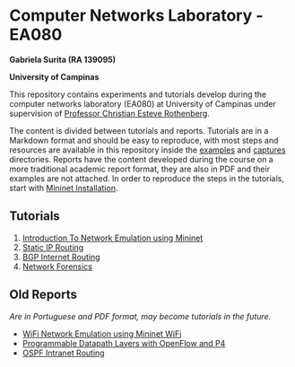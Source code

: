 Computer Networks Laboratory - EA080
====================================

**Gabriela Surita (RA 139095)**

**University of Campinas**

This repository contains experiments and tutorials develop during the computer networks laboratory (EA080)
at University of Campinas under supervision of [Professor Christian Esteve Rothenberg](https://github.com/chesteve).

The content is divided between tutorials and reports.
Tutorials are in a Markdown format and should be easy to reproduce, with most steps and resources are available in this repository inside the [examples](examples/) and [captures](captures/) directories.
Reports have the content developed during the course on a more traditional academic report format, they are also in PDF and their examples are not attached.
In order to reproduce the steps in the tutorials, start with [Mininet Installation](setup.md).

Tutorials
---------

1. [Introduction To Network Emulation using Mininet](experiments/1_network_emulation_with_mininet.md)
4. [Static IP Routing](experiments/4_static_ip_routing.md)
6. [BGP Internet Routing](experiments/6_bgp_internet_rounting.md)
7. [Network Forensics](experiments/7_network_forensics.md)


Old Reports
-----------

*Are in Portuguese and PDF format, may become tutorials in the future.*

* [WiFi Network Emulation using Mininet WiFi](old/ea080_relatiorio_2.pdf)
* [Programmable Datapath Layers with OpenFlow and P4](old/ea080_relatiorio_3.pdf)
* [OSPF Intranet Routing](old/ea080_relatiorio_5.pdf)
